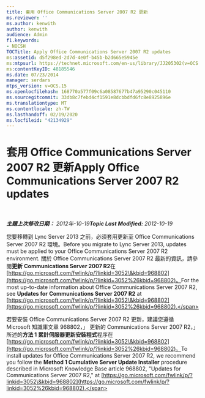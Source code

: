 ```yaml
---
title: 套用 Office Communications Server 2007 R2 更新
ms.reviewer: ''
ms.author: kenwith
author: kenwith
audience: Admin
f1.keywords:
- NOCSH
TOCTitle: Apply Office Communications Server 2007 R2 updates
ms:assetid: d5f298ed-2d7d-4e0f-b45b-b2d665e5945e
ms:mtpsurl: https://technet.microsoft.com/en-us/library/JJ205302(v=OCS.15)
ms:contentKeyID: 48185546
ms.date: 07/23/2014
manager: serdars
mtps_version: v=OCS.15
ms.openlocfilehash: 168770a577f09c6a08587677b47a95290c045110
ms.sourcegitcommit: 33db8c7febd4cf1591e8dcbbdfd6fc8e8925896e
ms.translationtype: MT
ms.contentlocale: zh-TW
ms.lasthandoff: 02/19/2020
ms.locfileid: "42134929"
---
```

<div data-xmlns="http://www.w3.org/1999/xhtml">

<div class="topic" data-xmlns="http://www.w3.org/1999/xhtml" data-msxsl="urn:schemas-microsoft-com:xslt" data-cs="http://msdn.microsoft.com/">

<div data-asp="https://msdn2.microsoft.com/asp">

# <a name="apply-office-communications-server-2007-r2-updates"></a><span data-ttu-id="2b718-102">套用 Office Communications Server 2007 R2 更新</span><span class="sxs-lookup"><span data-stu-id="2b718-102">Apply Office Communications Server 2007 R2 updates</span></span>

</div>

<div id="mainSection">

<div id="mainBody">

<span> </span>

<span data-ttu-id="2b718-103">_**主題上次修改日期：** 2012年-10-19_</span><span class="sxs-lookup"><span data-stu-id="2b718-103">_**Topic Last Modified:** 2012-10-19_</span></span>

<span data-ttu-id="2b718-104">您要移轉到 Lync Server 2013 之前，必須套用更新至 Office Communications Server 2007 R2 環境。</span><span class="sxs-lookup"><span data-stu-id="2b718-104">Before you migrate to Lync Server 2013, updates must be applied to your Office Communications Server 2007 R2 environment.</span></span> <span data-ttu-id="2b718-105">關於 Office Communications Server 2007 R2 最新的資訊，請參閱**更新** **Communications Server 2007 R2**在[https://go.microsoft.com/fwlink/p/?linkid=3052\&kbid=968802](https://go.microsoft.com/fwlink/p/?linkid=3052%26kbid=968802)。</span><span class="sxs-lookup"><span data-stu-id="2b718-105">For the most up-to-date information about Office Communications Server 2007 R2, see **Updates for** **Communications Server 2007 R2** at [https://go.microsoft.com/fwlink/p/?linkid=3052\&kbid=968802](https://go.microsoft.com/fwlink/p/?linkid=3052%26kbid=968802).</span></span>

<span data-ttu-id="2b718-106">若要安裝 Office Communications Server 2007 R2 更新，建議您遵循 Microsoft 知識庫文章 968802，」 更新的 Communications Server 2007 R2，」 所述的**方法 1 累計伺服器更新安裝程式**程序在[https://go.microsoft.com/fwlink/p/?linkid=3052\&kbid=968802](https://go.microsoft.com/fwlink/p/?linkid=3052%26kbid=968802)。</span><span class="sxs-lookup"><span data-stu-id="2b718-106">To install updates for Office Communications Server 2007 R2, we recommend you follow the **Method 1 Cumulative Server Update Installer** procedure described in Microsoft Knowledge Base article 968802, "Updates for Communications Server 2007 R2," at [https://go.microsoft.com/fwlink/p/?linkid=3052\&kbid=968802](https://go.microsoft.com/fwlink/p/?linkid=3052%26kbid=968802).</span></span>

</div>

<span> </span>

</div>

</div>

</div>

